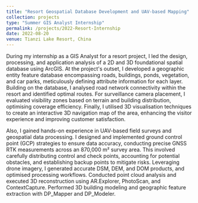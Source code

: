 ```yaml
---
title: "Resort Geospatial Database Development and UAV-based Mapping"
collection: projects
type: "Summer GIS Analyst Internship"
permalink: /projects/2022-Resort-Internship
date: 2022-08-20
venue: Tianzi Lake Resort, China
---
```

During my internship as a GIS Analyst for a resort project, I led the design, processing, and application analysis of a 2D and 3D foundational spatial database using ArcGIS. At the project's outset, I developed a geographic entity feature database encompassing roads, buildings, ponds, vegetation, and car parks, meticulously defining attribute information for each layer. Building on the database, I analysed road network connectivity within the resort and identified optimal routes. For surveillance camera placement, I evaluated visibility zones based on terrain and building distribution, optimising coverage efficiency. Finally, I utilised 3D visualisation techniques to create an interactive 3D navigation map of the area, enhancing the visitor experience and improving customer satisfaction.

Also, I gained hands-on experience in UAV-based field surveys and geospatial data processing. I designed and implemented ground control point (GCP) strategies to ensure data accuracy, conducting precise GNSS RTK measurements across an 870,000 m² survey area. This involved carefully distributing control and check points, accounting for potential obstacles, and establishing backup points to mitigate risks. Leveraging drone imagery, I generated accurate DSM, DEM, and DOM products, and optimised processing workflows. Conducted point cloud analysis and executed 3D reconstruction using AR.Explorer, PhotoScan, and ContextCapture. Performed  3D building modeling and geographic feature extraction with DP_Mapper and DP_Modeler.
